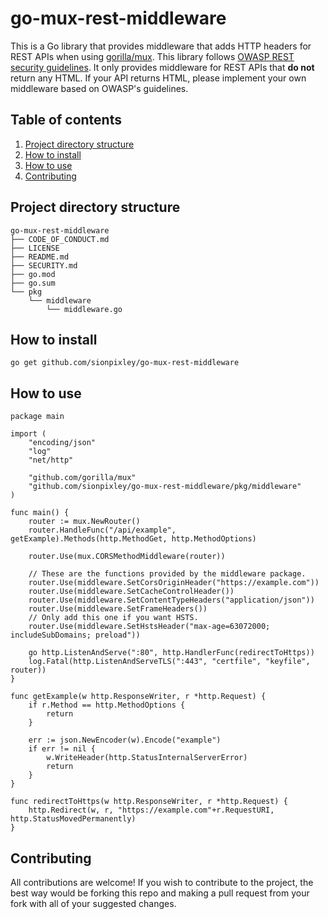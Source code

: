 # go-mux-rest-middleware

This is a Go library that provides middleware that adds HTTP headers for REST APIs when using [gorilla/mux](https://github.com/gorilla/mux). This library follows [OWASP REST security guidelines](https://cheatsheetseries.owasp.org/cheatsheets/REST_Security_Cheat_Sheet.html#security-headers). It only provides middleware for REST APIs that **do not** return any HTML. If your API returns HTML, please implement your own middleware based on OWASP's guidelines.

## Table of contents

1. [Project directory structure](#project-directory-structure)
2. [How to install](#how-to-install)
3. [How to use](#how-to-use)
4. [Contributing](#contributing)

## Project directory structure

```
go-mux-rest-middleware
├── CODE_OF_CONDUCT.md
├── LICENSE
├── README.md
├── SECURITY.md
├── go.mod
├── go.sum
└── pkg
    └── middleware
        └── middleware.go
```

## How to install

`go get github.com/sionpixley/go-mux-rest-middleware`

## How to use

```
package main

import (
    "encoding/json"
    "log"
    "net/http"

    "github.com/gorilla/mux"
    "github.com/sionpixley/go-mux-rest-middleware/pkg/middleware"
)

func main() {
    router := mux.NewRouter()
    router.HandleFunc("/api/example", getExample).Methods(http.MethodGet, http.MethodOptions)

    router.Use(mux.CORSMethodMiddleware(router))

    // These are the functions provided by the middleware package.
    router.Use(middleware.SetCorsOriginHeader("https://example.com"))
    router.Use(middleware.SetCacheControlHeader())
    router.Use(middleware.SetContentTypeHeaders("application/json"))
    router.Use(middleware.SetFrameHeaders())
    // Only add this one if you want HSTS.
    router.Use(middleware.SetHstsHeader("max-age=63072000; includeSubDomains; preload"))

    go http.ListenAndServe(":80", http.HandlerFunc(redirectToHttps))
    log.Fatal(http.ListenAndServeTLS(":443", "certfile", "keyfile", router))
}

func getExample(w http.ResponseWriter, r *http.Request) {
    if r.Method == http.MethodOptions {
        return
    }

    err := json.NewEncoder(w).Encode("example")
    if err != nil {
        w.WriteHeader(http.StatusInternalServerError)
        return
    }
}

func redirectToHttps(w http.ResponseWriter, r *http.Request) {
    http.Redirect(w, r, "https://example.com"+r.RequestURI, http.StatusMovedPermanently)
}
```

## Contributing

All contributions are welcome! If you wish to contribute to the project, the best way would be forking this repo and making a pull request from your fork with all of your suggested changes.
